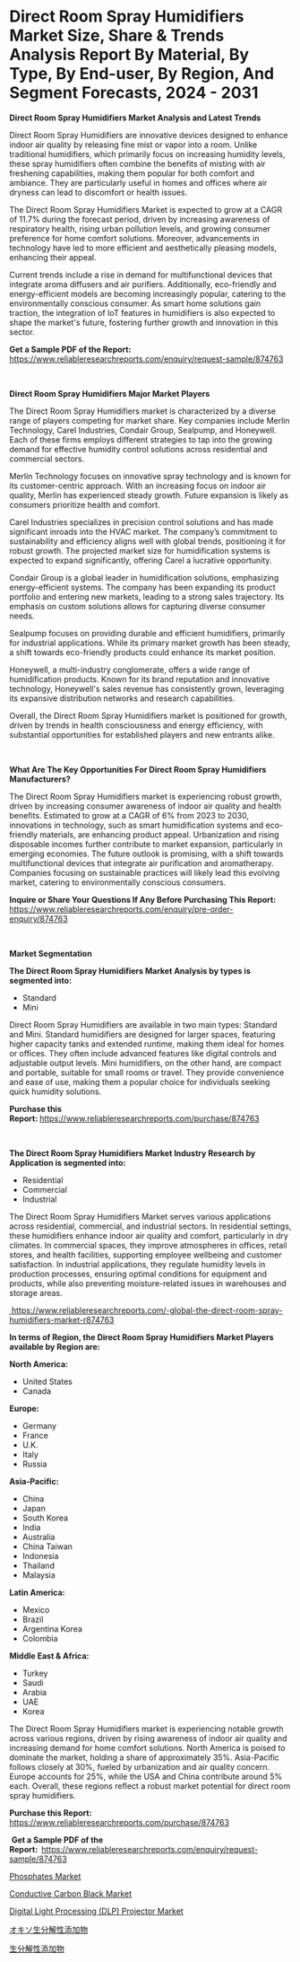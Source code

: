 <p><h1>Direct Room Spray Humidifiers Market Size, Share & Trends Analysis Report By Material, By Type, By End-user, By Region, And Segment Forecasts, 2024 - 2031</h1></p><p><strong>Direct Room Spray Humidifiers Market Analysis and Latest Trends</strong></p>
<p><p>Direct Room Spray Humidifiers are innovative devices designed to enhance indoor air quality by releasing fine mist or vapor into a room. Unlike traditional humidifiers, which primarily focus on increasing humidity levels, these spray humidifiers often combine the benefits of misting with air freshening capabilities, making them popular for both comfort and ambiance. They are particularly useful in homes and offices where air dryness can lead to discomfort or health issues.</p><p>The Direct Room Spray Humidifiers Market is expected to grow at a CAGR of 11.7% during the forecast period, driven by increasing awareness of respiratory health, rising urban pollution levels, and growing consumer preference for home comfort solutions. Moreover, advancements in technology have led to more efficient and aesthetically pleasing models, enhancing their appeal. </p><p>Current trends include a rise in demand for multifunctional devices that integrate aroma diffusers and air purifiers. Additionally, eco-friendly and energy-efficient models are becoming increasingly popular, catering to the environmentally conscious consumer. As smart home solutions gain traction, the integration of IoT features in humidifiers is also expected to shape the market's future, fostering further growth and innovation in this sector.</p></p>
<p><strong>Get a Sample PDF of the Report:&nbsp;</strong> <a href="https://www.reliableresearchreports.com/enquiry/request-sample/874763">https://www.reliableresearchreports.com/enquiry/request-sample/874763</a></p>
<p>&nbsp;</p>
<p><strong>Direct Room Spray Humidifiers Major Market Players</strong></p>
<p><p>The Direct Room Spray Humidifiers market is characterized by a diverse range of players competing for market share. Key companies include Merlin Technology, Carel Industries, Condair Group, Sealpump, and Honeywell. Each of these firms employs different strategies to tap into the growing demand for effective humidity control solutions across residential and commercial sectors.</p><p>Merlin Technology focuses on innovative spray technology and is known for its customer-centric approach. With an increasing focus on indoor air quality, Merlin has experienced steady growth. Future expansion is likely as consumers prioritize health and comfort.</p><p>Carel Industries specializes in precision control solutions and has made significant inroads into the HVAC market. The company’s commitment to sustainability and efficiency aligns well with global trends, positioning it for robust growth. The projected market size for humidification systems is expected to expand significantly, offering Carel a lucrative opportunity.</p><p>Condair Group is a global leader in humidification solutions, emphasizing energy-efficient systems. The company has been expanding its product portfolio and entering new markets, leading to a strong sales trajectory. Its emphasis on custom solutions allows for capturing diverse consumer needs.</p><p>Sealpump focuses on providing durable and efficient humidifiers, primarily for industrial applications. While its primary market growth has been steady, a shift towards eco-friendly products could enhance its market position.</p><p>Honeywell, a multi-industry conglomerate, offers a wide range of humidification products. Known for its brand reputation and innovative technology, Honeywell's sales revenue has consistently grown, leveraging its expansive distribution networks and research capabilities.</p><p>Overall, the Direct Room Spray Humidifiers market is positioned for growth, driven by trends in health consciousness and energy efficiency, with substantial opportunities for established players and new entrants alike.</p></p>
<p>&nbsp;</p>
<p><strong>What Are The Key Opportunities For Direct Room Spray Humidifiers Manufacturers?</strong></p>
<p><p>The Direct Room Spray Humidifiers market is experiencing robust growth, driven by increasing consumer awareness of indoor air quality and health benefits. Estimated to grow at a CAGR of 6% from 2023 to 2030, innovations in technology, such as smart humidification systems and eco-friendly materials, are enhancing product appeal. Urbanization and rising disposable incomes further contribute to market expansion, particularly in emerging economies. The future outlook is promising, with a shift towards multifunctional devices that integrate air purification and aromatherapy. Companies focusing on sustainable practices will likely lead this evolving market, catering to environmentally conscious consumers.</p></p>
<p><strong>Inquire or Share Your Questions If Any Before Purchasing This Report:</strong> <a href="https://www.reliableresearchreports.com/enquiry/pre-order-enquiry/874763">https://www.reliableresearchreports.com/enquiry/pre-order-enquiry/874763</a></p>
<p>&nbsp;</p>
<p><strong>Market Segmentation</strong></p>
<p><strong>The Direct Room Spray Humidifiers Market Analysis by types is segmented into:</strong></p>
<p><ul><li>Standard</li><li>Mini</li></ul></p>
<p><p>Direct Room Spray Humidifiers are available in two main types: Standard and Mini. Standard humidifiers are designed for larger spaces, featuring higher capacity tanks and extended runtime, making them ideal for homes or offices. They often include advanced features like digital controls and adjustable output levels. Mini humidifiers, on the other hand, are compact and portable, suitable for small rooms or travel. They provide convenience and ease of use, making them a popular choice for individuals seeking quick humidity solutions.</p></p>
<p><strong>Purchase this Report:&nbsp;</strong><a href="https://www.reliableresearchreports.com/purchase/874763">https://www.reliableresearchreports.com/purchase/874763</a></p>
<p>&nbsp;</p>
<p><strong>The Direct Room Spray Humidifiers Market Industry Research by Application is segmented into:</strong></p>
<p><ul><li>Residential</li><li>Commercial</li><li>Industrial</li></ul></p>
<p><p>The Direct Room Spray Humidifiers Market serves various applications across residential, commercial, and industrial sectors. In residential settings, these humidifiers enhance indoor air quality and comfort, particularly in dry climates. In commercial spaces, they improve atmospheres in offices, retail stores, and health facilities, supporting employee wellbeing and customer satisfaction. In industrial applications, they regulate humidity levels in production processes, ensuring optimal conditions for equipment and products, while also preventing moisture-related issues in warehouses and storage areas.</p></p>
<p><a href="https://www.reliableresearchreports.com/-global-the-direct-room-spray-humidifiers-market-r874763">&nbsp;https://www.reliableresearchreports.com/-global-the-direct-room-spray-humidifiers-market-r874763</a></p>
<p><strong>In terms of Region, the Direct Room Spray Humidifiers Market Players available by Region are:</strong></p>
<p>
    <p> <strong> North America: </strong>
        <ul>
            <li>United States</li>
            <li>Canada</li>
        </ul>
        </p> 
    <p> <strong> Europe: </strong>
        <ul>
            <li>Germany</li>
            <li>France</li>
            <li>U.K.</li>
            <li>Italy</li>
            <li>Russia</li>
        </ul>
        </p> 
    <p> <strong> Asia-Pacific: </strong>
        <ul>
            <li>China</li>
            <li>Japan</li>
            <li>South Korea</li>
            <li>India</li>
            <li>Australia</li>
            <li>China Taiwan</li>
            <li>Indonesia</li>
            <li>Thailand</li>
            <li>Malaysia</li>
        </ul>
        </p> 
    <p> <strong> Latin America: </strong>
        <ul>
            <li>Mexico</li>
            <li>Brazil</li>
            <li>Argentina Korea</li>
            <li>Colombia</li>
        </ul>
        </p> 
    <p> <strong> Middle East & Africa: </strong>
        <ul>
            <li>Turkey</li>
            <li>Saudi</li>
            <li>Arabia</li>
            <li>UAE</li>
            <li>Korea</li>
        </ul>
    </p>
    </p>
<p><p>The Direct Room Spray Humidifiers market is experiencing notable growth across various regions, driven by rising awareness of indoor air quality and increasing demand for home comfort solutions. North America is poised to dominate the market, holding a share of approximately 35%. Asia-Pacific follows closely at 30%, fueled by urbanization and air quality concern. Europe accounts for 25%, while the USA and China contribute around 5% each. Overall, these regions reflect a robust market potential for direct room spray humidifiers.</p></p>
<p><strong>Purchase this Report: </strong><a href="https://www.reliableresearchreports.com/purchase/874763">https://www.reliableresearchreports.com/purchase/874763</a></p>
<p>&nbsp;<strong>Get a Sample PDF of the Report:&nbsp;&nbsp;</strong><a href="https://www.reliableresearchreports.com/enquiry/request-sample/874763">https://www.reliableresearchreports.com/enquiry/request-sample/874763</a></p>
<p><strong></strong></p>
<p><p><a href="https://issuu.com/reportprime-2/docs/phosphates-market-size-2030.pptx_cdaedfdd7cb71a">Phosphates Market</a></p><p><a href="https://www.linkedin.com/pulse/conductive-carbon-black-market-research-report-exploring-size-viv8e?trackingId=WexDm31vQ92PseSmeHI33Q%3D%3D">Conductive Carbon Black Market</a></p><p><a href="https://github.com/SanjidaMahmud54/Market-Research-Report-List-1/blob/main/digital-light-processing-dlp-projector-market.md">Digital Light Processing (DLP) Projector Market</a></p><p><a href="https://medium.com/@barbarakss89/oxo-biodegradable-additives-market-%E3%81%AE%E3%82%B0%E3%83%AD%E3%83%BC%E3%83%90%E3%83%AB%E5%B8%82%E5%A0%B4%E6%A6%82%E8%A6%81%E3%81%AF-%E4%B8%96%E7%95%8C%E3%81%8A%E3%82%88%E3%81%B3%E4%B8%BB%E8%A6%81%E5%B8%82%E5%A0%B4%E3%81%AB%E3%81%8A%E3%81%91%E3%82%8B%E6%A5%AD%E7%95%8C%E3%81%AB%E5%BD%B1%E9%9F%BF%E3%82%92%E4%B8%8E%E3%81%88%E3%82%8B%E4%B8%BB%E8%A6%81%E3%81%AA%E3%83%88%E3%83%AC%E3%83%B3%E3%83%89%E3%81%AB%E3%81%A4%E3%81%84%E3%81%A6-%E7%8B%AC%E8%87%AA%E3%81%AE%E8%A6%96%E7%82%B9%E3%82%92%E6%8F%90%E4%BE%9B%E3%81%97%E3%81%BE%E3%81%99-64d73ae06438">オキソ生分解性添加物</a></p><p><a href="https://medium.com/@barbarakss89/biodegradable-additives-market-%E3%81%AF-%E3%82%B3%E3%82%B9%E3%83%88%E7%AE%A1%E7%90%86%E3%81%A8%E5%8A%B9%E7%8E%87%E5%90%91%E4%B8%8A%E3%82%92%E5%84%AA%E5%85%88%E3%81%97%E3%81%BE%E3%81%99-%E3%81%95%E3%82%89%E3%81%AB-%E5%A0%B1%E5%91%8A%E6%9B%B8%E3%81%AF%E5%B8%82%E5%A0%B4%E3%81%AE%E9%9C%80%E8%A6%81%E9%9D%A2%E3%81%A8%E4%BE%9B%E7%B5%A6%E9%9D%A2%E3%81%AE%E4%B8%A1%E6%96%B9%E3%82%92%E3%82%AB%E3%83%90%E3%83%BC%E3%81%97%E3%81%A6%E3%81%84%E3%81%BE%E3%81%99-biodegradable-30bb48d7ca64">生分解性添加物</a></p></p>